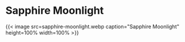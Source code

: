 # Sapphire Moonlight


{{< image src=sapphire-moonlight.webp caption="Sapphire Moonlight" height=100% width=100% >}}

